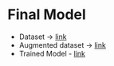 # Final Model
* Dataset              -> [link](https://drive.google.com/drive/folders/1wuX6Cjj6ao4aCTOkCsEaZeOmY2F9xBer?usp=sharing)
* Augmented dataset    -> [link](https://drive.google.com/drive/folders/1pR49yyWzgChJz_p4-nOFFZrWjmQohVwK?usp=sharing)
* Trained Model        - [link](https://drive.google.com/drive/folders/1eBMoE9DbBeY90omuP4fDbFAJYEbTnEq0?usp=sharing)
